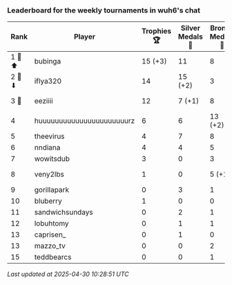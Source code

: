 ### Leaderboard for the weekly tournaments in wuh6's chat
| Rank | Player | Trophies 🏆 | Silver Medals 🥈 | Bronze Medals 🥉 | Points |
|------|--------|-------------|------------------|------------------|--------|
| 1 🥇 ⬆| bubinga | 15 (+3) | 11 | 8 | 60.0 (+9.0) |
| 2 🥈 ⬇| iflya320 | 14 | 15 (+2) | 3 | 58.5 (+2.0) |
| 3 🥉 | eeziiii | 12 | 7 (+1) | 8 | 47.0 (+1.0) |
| 4 | huuuuuuuuuuuuuuuuuuuuuurz | 6 | 6 | 13 (+2) | 30.5 (+1.0) |
| 5 | theevirus | 4 | 7 | 8 | 23.0 |
| 6 | nndiana | 4 | 4 | 5 | 18.5 |
| 7 | wowitsdub | 3 | 0 | 3 | 10.5 |
| 8 | veny2lbs | 1 | 0 | 5 (+1) | 5.5 (+0.5) |
| 9 | gorillapark | 0 | 3 | 1 | 3.5 |
| 10 | bluberry | 1 | 0 | 0 | 3.0 |
| 11 | sandwichsundays | 0 | 2 | 1 | 2.5 |
| 12 | lobuhtomy | 0 | 1 | 1 | 1.5 |
| 13 | caprisen_ | 0 | 1 | 0 | 1.0 |
| 13 | mazzo_tv | 0 | 0 | 2 | 1.0 |
| 15 | teddbearcs | 0 | 0 | 1 | 0.5 |

_Last updated at 2025-04-30 10:28:51 UTC_